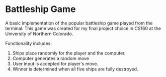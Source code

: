 # Battleship Game

A basic implementation of the popular battleship game played from the terminal. This game was created for my final project
choice in CS160 at the University of Northern Colorado. 

Functionality includes:
1. Ships place randomly for the player and the computer.
2. Computer generates a random move
3. User input is accepted for player's move. 
4. Winner is determined when all five ships are fully destroyed. 

